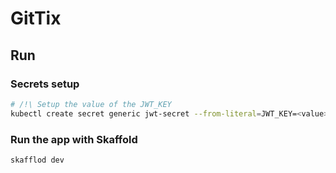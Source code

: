 # GitTix

## Run

### Secrets setup

```sh
# /!\ Setup the value of the JWT_KEY
kubectl create secret generic jwt-secret --from-literal=JWT_KEY=<value>
```

### Run the app with Skaffold

```sh
skafflod dev
```
